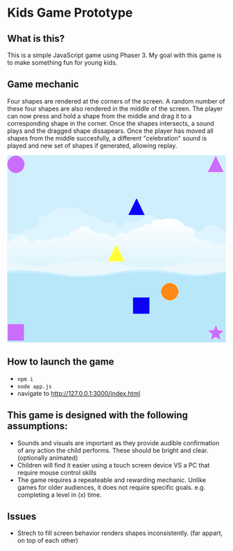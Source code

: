 # Kids Game Prototype

## What is this?
This is a simple JavaScript game using Phaser 3. My goal with this game is to make something fun for young kids.

## Game mechanic
Four shapes are rendered at the corners of the screen.
A random number of these four shapes are also rendered in the middle of the screen. The player can now press and hold a shape from the middle and drag it to a corresponding shape in the corner. Once the shapes intersects, a sound plays and the dragged shape dissapears. Once the player has moved all shapes from the middle succesfully, a different "celebration" sound is played and new set of shapes if generated, allowing replay.

![example of game appearance](game.png)

## How to launch the game
- `npm i`
- `node app.js`
- navigate to http://127.0.0.1:3000/index.html

## This game is designed with the following assumptions:
- Sounds and visuals are important as they provide audible confirmation of any action the child performs. These should be bright and clear. (optionally animated)
- Children will find it easier using a touch screen device VS a PC that require mouse control skills
- The game requires a repeateable and rewarding mechanic. Unlike games for older audiences, it does not require specific goals. e.g. completing a level in (x) time.

## Issues
- Strech to fill screen behavior renders shapes inconsistently. (far appart, on top of each other)
